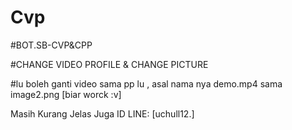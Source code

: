 # Cvp

#BOT.SB-CVP&CPP

#CHANGE VIDEO PROFILE & CHANGE PICTURE

#lu boleh ganti video sama pp lu , asal nama nya demo.mp4 sama image2.png [biar worck :v]

Masih Kurang Jelas Juga ID LINE: [uchull12.]
